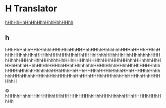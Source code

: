 # H Translator

[hHhHhHhHhHhHhhHhhHhhHHhh](https://h.dnorhoj.me/)

## h

hHhHhHhhhHHhHhhhhHHhHhhHhHHHhhHHhhHhhhhhhHHHhHHHhHHhhHhHhHHhhhHhhHHHhhHHhHHhHhhHhHHHhHhhhHHhhHhHhhHhhhhhhHHHhHhhhHHHhhHhhHHhhhhHhHHhHHHhhHHHhhHHhHHhHHhhhHHhhhhHhHHHhHhhhHHhhHhHhHHHhhHHhhHhhhhhhHHHhHhhhHHhhHhHhHHHHhhhhHHHhHhhhhHhhhhhhHHhHhhHhHHhHHHhhHHHhHhhhHHhHHHHhhHhhhhhhHHhHhhhhHHhhhHhhHHhHhhHhHHhHHHhhHHhhhhHhHHHhhHhhHHHHhhH

© hHHhhHhhhHHhHHHhhHHhHHHHhHHHhhHhhHHhHhhhhHHhHHHHhHHhHhHh
